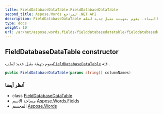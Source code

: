 ```yaml
---
title: FieldDatabaseDataTable.FieldDatabaseDataTable
second_title: Aspose.Words لمراجع .NET API
description: FieldDatabaseDataTable البناء. يقوم بتهيئة مثيل جديد لملفFieldDatabaseDataTable فئة .
type: docs
weight: 10
url: /ar/net/aspose.words.fields/fielddatabasedatatable/fielddatabasedatatable/
---
```

## FieldDatabaseDataTable constructor

يقوم بتهيئة مثيل جديد لملف[`FieldDatabaseDataTable`](../) فئة .

```csharp
public FieldDatabaseDataTable(params string[] columnNames)
```

### أنظر أيضا

* class [FieldDatabaseDataTable](../)
* مساحة الاسم [Aspose.Words.Fields](../../fielddatabasedatatable/)
* المجسم [Aspose.Words](../../../)


